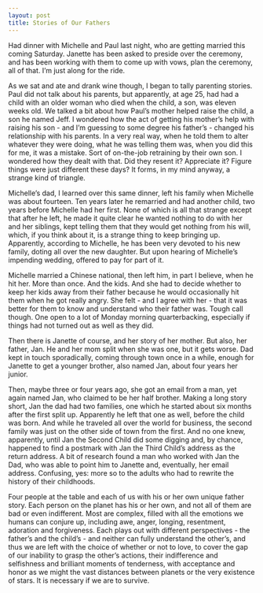 ```yaml
---
layout: post
title: Stories of Our Fathers
---
```

Had dinner with Michelle and Paul last night, who are getting married this coming Saturday. Janette has been asked to preside over the ceremony, and has been working with them to come up with vows, plan the ceremony, all of that. I’m just along for the ride.

As we sat and ate and drank wine though, I began to tally parenting stories. Paul did not talk about his parents, but apparently, at age 25, had had a child with an older woman who died when the child, a son, was eleven weeks old. We talked a bit about how Paul’s mother helped raise the child, a son he named Jeff. I wondered how the act of getting his mother’s help with raising his son -  and I’m guessing to some degree his father’s - changed his relationship with his parents. In a very real way, when he told them to alter whatever they were doing, what he was telling them was, when you did this for me, it was a mistake. Sort of on-the-job retraining by their own son. I wondered how they dealt with that. Did they resent it? Appreciate it? Figure things were just different these days? It forms, in my mind anyway, a strange kind of triangle.

Michelle’s dad, I learned over this same dinner,  left his family when Michelle was about fourteen. Ten years later he remarried and had another child, two years before Michelle had her first. None of which is all that strange except that after he left, he made it quite clear he wanted nothing to do with her and her siblings, kept telling them that they would get nothing from his will, which, if you think about it, is a strange thing to keep bringing up. Apparently, according to Michelle, he has been very devoted to his new family, doting all over the new daughter. But upon hearing of Michelle’s impending wedding, offered to pay for part of it.

Michelle married a Chinese national, then left him, in part I believe, when he hit her. More than once. And the kids. And she had to decide whether to keep her kids away from their father because he would occasionally hit them when he got really angry. She felt - and I agree with her - that it was better for them to know and understand who their father was. Tough call though. One open to a lot of Monday morning quarterbacking, especially if things had not turned out as well as they did.

Then there is Janette of course, and her story of her mother. But also, her father, Jan. He and her mom split when she was one, but it gets worse. Dad kept in touch sporadically, coming through town once in a while, enough for Janette to get a younger brother, also named Jan, about four years her junior. 

Then, maybe three or four years ago, she got an email from a man, yet again named Jan, who claimed to be her half brother. Making a long story short, Jan the dad had two families, one which he started about six months after the first split up. Apparently he left that one as well, before the child was born. And while he traveled all over the world for business, the second family was just on the other side of town from the first. And no one knew, apparently, until Jan the Second Child did some digging and, by chance, happened to find a postmark with Jan the Third Child’s address as the return address. A bit of research found a man who worked with Jan the Dad, who was able to point him to Janette and, eventually, her email address. Confusing, yes: more so to the adults who had to rewrite the history of their childhoods.

Four people at the table and each of us with his or her own unique father story. Each person on the planet has his or her own, and not all of them are bad or even indifferent. Most are complex, filled with all the emotions we humans can conjure up, including awe, anger, longing, resentment, adoration and forgiveness. Each plays out with different perspectives - the father’s and the child’s - and neither can fully understand the other’s, and thus we are left with the choice of whether or not to love, to cover the gap of our inability to grasp the other’s actions, their indifference and selfishness and brilliant moments of tenderness, with acceptance and honor as we might the vast distances between planets or the very existence of stars. It is necessary if we are to survive. 

